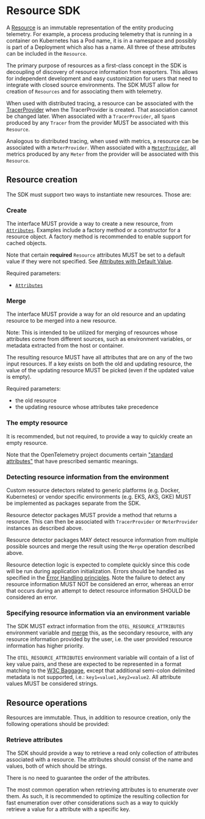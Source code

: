# Resource SDK

A [Resource](../overview.md#resources) is an immutable representation of the entity producing
telemetry. For example, a process producing telemetry that is running in a
container on Kubernetes has a Pod name, it is in a namespace and possibly is
part of a Deployment which also has a name. All three of these attributes can be
included in the `Resource`.

The primary purpose of resources as a first-class concept in the SDK is
decoupling of discovery of resource information from exporters. This allows for
independent development and easy customization for users that need to integrate
with closed source environments. The SDK MUST allow for creation of `Resources` and
for associating them with telemetry.

When used with distributed tracing, a resource can be associated with the
[TracerProvider](../trace/api.md#tracerprovider) when the TracerProvider is created.
That association cannot be changed later.
When associated with a `TracerProvider`,
all `Span`s produced by any `Tracer` from the provider MUST be associated with this `Resource`.

Analogous to distributed tracing, when used with metrics,
a resource can be associated with a `MeterProvider`.
When associated with a [`MeterProvider`](../metrics/api.md#meter-interface),
all metrics produced by any `Meter` from the provider will be
associated with this `Resource`.

## Resource creation

The SDK must support two ways to instantiate new resources. Those are:

### Create

The interface MUST provide a way to create a new resource, from [`Attributes`](../common/common.md#attributes).
Examples include a factory method or a constructor for a resource
object. A factory method is recommended to enable support for cached objects.

Note that certain **required** `Resource` attributes MUST be set to a default value if they were not specified.
See [Attributes with Default Value](semantic_conventions/README.md#attributes-with-default-value).

Required parameters:

- [`Attributes`](../common/common.md#attributes)

### Merge

The interface MUST provide a way for an old resource and an
updating resource to be merged into a new resource.

Note: This is intended to be utilized for merging of resources whose attributes
come from different sources,
such as environment variables, or metadata extracted from the host or container.

The resulting resource MUST have all attributes that are on any of the two input resources.
If a key exists on both the old and updating resource, the value of the updating
resource MUST be picked (even if the updated value is empty).

Required parameters:

- the old resource
- the updating resource whose attributes take precedence

### The empty resource

It is recommended, but not required, to provide a way to quickly create an empty
resource.

Note that the OpenTelemetry project documents certain ["standard
attributes"](semantic_conventions/README.md) that have prescribed semantic meanings.

### Detecting resource information from the environment

Custom resource detectors related to generic platforms (e.g. Docker, Kubernetes)
or vendor specific environments (e.g. EKS, AKS, GKE) MUST be implemented as
packages separate from the SDK.

Resource detector packages MUST provide a method that returns a resource. This
can then be associated with `TracerProvider` or `MeterProvider` instances as
described above.

Resource detector packages MAY detect resource information from multiple
possible sources and merge the result using the `Merge` operation described
above.

Resource detection logic is expected to complete quickly since this code will be
run during application initialization. Errors should be handled as specified in
the [Error Handling
principles](../error-handling.md#basic-error-handling-principles). Note the
failure to detect any resource information MUST NOT be considered an error,
whereas an error that occurs during an attempt to detect resource information
SHOULD be considered an error.

### Specifying resource information via an environment variable

The SDK MUST extract information from the `OTEL_RESOURCE_ATTRIBUTES` environment
variable and [merge](#merge) this, as the secondary resource, with any resource
information provided by the user, i.e. the user provided resource information
has higher priority.

The `OTEL_RESOURCE_ATTRIBUTES` environment variable will contain of a list of
key value pairs, and these are expected to be represented in a format matching
to the [W3C Baggage](https://github.com/w3c/baggage/blob/fdc7a5c4f4a31ba2a36717541055e551c2b032e4/baggage/HTTP_HEADER_FORMAT.md#header-content),
except that additional semi-colon delimited metadata is not supported, i.e.:
`key1=value1,key2=value2`. All attribute values MUST be considered strings.

## Resource operations

Resources are immutable. Thus, in addition to resource creation,
only the following operations should be provided:

### Retrieve attributes

The SDK should provide a way to retrieve a read only collection of attributes
associated with a resource. The attributes should consist of the name and values,
both of which should be strings.

There is no need to guarantee the order of the attributes.

The most common operation when retrieving attributes is to enumerate over them. As
such, it is recommended to optimize the resulting collection for fast
enumeration over other considerations such as a way to quickly retrieve a value
for a attribute with a specific key.
